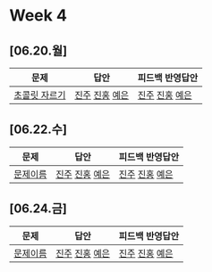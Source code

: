 # Week 4
## [06.20.월]

| 문제                                              | 답안                                          | 피드백 반영답안                       |
| ------------------------------------------------- | --------------------------------------------- | -------------------------------------- |
| [초콜릿 자르기](https://www.acmicpc.net/problem/2163) | [진주](답안링크) [진홍](답안링크) [예은](답안링크) | [진주](답안링크) [진홍](답안링크) [예은](답안링크) |

## [06.22.수]

| 문제                                              | 답안                                          | 피드백 반영답안                       |
| ------------------------------------------------- | --------------------------------------------- | -------------------------------------- |
| [문제이름](문제링크) | [진주](답안링크) [진홍](답안링크) [예은](답안링크) | [진주](답안링크) [진홍](답안링크) [예은](답안링크) |

## [06.24.금]

| 문제                                              | 답안                                          | 피드백 반영답안                       |
| ------------------------------------------------- | --------------------------------------------- | -------------------------------------- |
| [문제이름](문제링크) | [진주](답안링크) [진홍](답안링크) [예은](답안링크) | [진주](답안링크) [진홍](답안링크) [예은](답안링크) |

